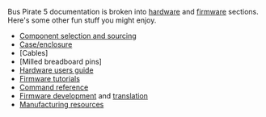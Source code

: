 Bus Pirate 5 documentation is broken into [hardware](https://hardware.buspirate.com/introduction) and [firmware](https://firmware.buspirate.com/introduction) sections. Here's some other fun stuff you might enjoy.
- [Component selection and sourcing](https://hardware.buspirate.com/components/introduction)
- [Case/enclosure](https://hardware.buspirate.com/enclosure/fdm-shell)
- [Cables]
- [Milled breadboard pins]
- [Hardware users guide](https://firmware.buspirate.com/overview/hardware)
- [Firmware tutorials](https://firmware.buspirate.com/tutorial-basics/quick-setup)
- [Command reference](https://firmware.buspirate.com/command-reference/all-commands)
- [Firmware development](https://hardware.buspirate.com/development/code) and [translation](https://hardware.buspirate.com/development/translation)
- [Manufacturing resources](https://hardware.buspirate.com/category/manufacturing)